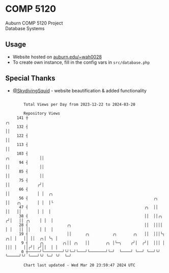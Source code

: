 # COMP 5120
Auburn COMP 5120 Project  
Database Systems

## Usage
- Website hosted on [auburn.edu/~wah0028](https://webhome.auburn.edu/~wah0028/)
- To create own instance, fill in the config vars in `src/database.php`

## Special Thanks
- [@SkydivingSquid](https://github.com/SkydivingSquid) - website beautification & added functionality

```

        Total Views per Day from 2023-12-22 to 2024-03-20

        Repository Views
     141 ┼                                                                                   ╭╮
     132 ┤                                                                                   ││
     122 ┤                                                                                   ││
     113 ┤                                                                                   ││
     103 ┤                                                                    ╭╮             ││
      94 ┤                                                                    ││             ││
      85 ┤                                                                    ││             ││
      75 ┤                                                                    ││            ╭╯│
      66 ┤                                                                    ││            │ │  ╭╮
      56 ┤                                                       ╭╮           ││   ╭╮       │ │  │╰
      47 ┤                                                   ╭╮  ││           ││   ││       │ │  │
      38 ┤                                                   ││  ││╭╮        ╭╯│   ││ ╭╮    │ │  │
      28 ┤                 ╭╮                                ││  ││││        │ │   ││ ││    │ │  │
      19 ┤                 ││      ╭╮          ╭╮       ╭╮   ││  │││╰╮     ╭╮│ │   ││ ││  ╭╮│ ╰╮ │
       9 ┤     ╭╮        ╭╮││ ╭╮   ││       ╭╮ │╰─╮    ╭╯│  ╭╯│  │││ │     │││ │   ││╭╯│ ╭╯││  │ │
       0 ┼─────╯╰────────╯╰╯╰─╯╰───╯╰───────╯╰─╯  ╰────╯ ╰──╯ ╰──╯╰╯ ╰─────╯╰╯ ╰───╯╰╯ ╰─╯ ╰╯  ╰─╯

        Chart last updated - Wed Mar 20 23:59:47 2024 UTC
        
```
